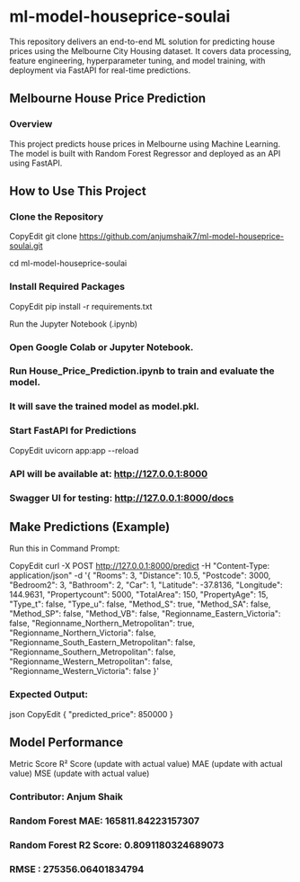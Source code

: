 # ml-model-houseprice-soulai
This repository delivers an end-to-end ML solution for predicting house prices using the Melbourne City Housing dataset. It covers data processing, feature engineering, hyperparameter tuning, and model training, with deployment via FastAPI for real-time predictions.

## Melbourne House Price Prediction
### Overview
This project predicts house prices in Melbourne using Machine Learning. The model is built with Random Forest Regressor and deployed as an API using FastAPI.

## How to Use This Project
### Clone the Repository
CopyEdit
git clone https://github.com/anjumshaik7/ml-model-houseprice-soulai.git

cd ml-model-houseprice-soulai

### Install Required Packages
CopyEdit
pip install -r requirements.txt

Run the Jupyter Notebook (.ipynb)

### Open Google Colab or Jupyter Notebook.
### Run House_Price_Prediction.ipynb to train and evaluate the model.
### It will save the trained model as model.pkl.
### Start FastAPI for Predictions

CopyEdit
uvicorn app:app --reload

### API will be available at: http://127.0.0.1:8000
### Swagger UI for testing: http://127.0.0.1:8000/docs

## Make Predictions (Example)
Run this in Command Prompt:

CopyEdit
curl -X POST http://127.0.0.1:8000/predict -H "Content-Type: application/json" -d '{
  "Rooms": 3,
  "Distance": 10.5,
  "Postcode": 3000,
  "Bedroom2": 3,
  "Bathroom": 2,
  "Car": 1,
  "Latitude": -37.8136,
  "Longitude": 144.9631,
  "Propertycount": 5000,
  "TotalArea": 150,
  "PropertyAge": 15,
  "Type_t": false,
  "Type_u": false,
  "Method_S": true,
  "Method_SA": false,
  "Method_SP": false,
  "Method_VB": false,
  "Regionname_Eastern_Victoria": false,
  "Regionname_Northern_Metropolitan": true,
  "Regionname_Northern_Victoria": false,
  "Regionname_South_Eastern_Metropolitan": false,
  "Regionname_Southern_Metropolitan": false,
  "Regionname_Western_Metropolitan": false,
  "Regionname_Western_Victoria": false
}'

### Expected Output:
json
CopyEdit
{
  "predicted_price": 850000
}

## Model Performance
Metric	Score
R² Score	(update with actual value)
MAE	(update with actual value)
MSE	(update with actual value)

### Contributor: Anjum Shaik 

### Random Forest MAE: 165811.84223157307
### Random Forest R2 Score: 0.8091180324689073
### RMSE : 275356.06401834794

